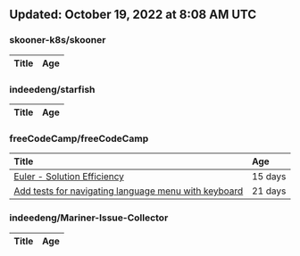 ## Updated: October 19, 2022 at 8:08 AM UTC


### skooner-k8s/skooner
|**Title**|**Age**|
|:----|:----|


### indeedeng/starfish
|**Title**|**Age**|
|:----|:----|


### freeCodeCamp/freeCodeCamp
|**Title**|**Age**|
|:----|:----|
|[Euler - Solution Efficiency ](https://github.com/freeCodeCamp/freeCodeCamp/issues/47824)|15&nbsp;days|
|[Add tests for navigating language menu with keyboard](https://github.com/freeCodeCamp/freeCodeCamp/issues/47649)|21&nbsp;days|


### indeedeng/Mariner-Issue-Collector
|**Title**|**Age**|
|:----|:----|